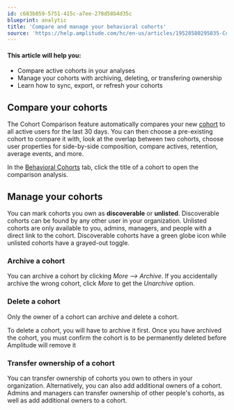 ```yaml
---
id: c683b859-5751-415c-a7ee-278d58b4d35c
blueprint: analytic
title: 'Compare and manage your behavioral cohorts'
source: 'https://help.amplitude.com/hc/en-us/articles/19528580295835-Compare-and-manage-your-behavioral-cohorts'
---
```

#### This article will help you:

* Compare active cohorts in your analyses
* Manage your cohorts with archiving, deleting, or transfering ownership
* Learn how to sync, export, or refresh your cohorts

## Compare your cohorts

The Cohort Comparison feature automatically compares your new [cohort](/analytics/behavioral-cohorts) to all active users for the last 30 days. You can then choose a pre-existing cohort to compare it with, look at the overlap between two cohorts, choose user properties for side-by-side composition, compare actives, retention, average events, and more.

In the [Behavioral Cohorts](/analytics/behavioral-cohorts) tab, click the title of a cohort to open the comparison analysis. 

## Manage your cohorts

You can mark cohorts you own as **discoverable** or **unlisted**. Discoverable cohorts can be found by any other user in your organization. Unlisted cohorts are only available to you, admins, managers, and people with a direct link to the cohort. Discoverable cohorts have a green globe icon while unlisted cohorts have a grayed-out toggle.

### Archive a cohort

You can archive a cohort by clicking *More —> Archive*. If you accidentally archive the wrong cohort, click *More* to get the *Unarchive* option.

### Delete a cohort

Only the owner of a cohort can archive and delete a cohort.

To delete a cohort, you will have to archive it first. Once you have archived the cohort, you must confirm the cohort is to be permanently deleted before Amplitude will remove it 

### Transfer ownership of a cohort

You can transfer ownership of cohorts you own to others in your organization. Alternatively, you can also add additional owners of a cohort. Admins and managers can transfer ownership of other people's cohorts, as well as add additional owners to a cohort.
